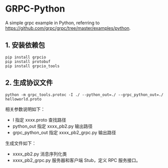 # GRPC-Python

A simple grpc example in Python, referring to https://github.com/grpc/grpc/tree/master/examples/python.

## 1. 安装依赖包

```shell
pip install grpcio
pip install protobuf
pip install grpcio_tools
```

## 2. 生成协议文件

```shell
python -m grpc_tools.protoc -I ./ --python_out=./ --grpc_python_out=./ helloworld.proto
```

相关参数说明如下：
- I 指定 xxxx.proto 查找路径
- python_out 指定 xxxx_pb2.py 输出路径
- grpc_python_out 指定 xxxx_pb2_grpc.py 输出路径

生成文件如下：
- xxxx_pb2.py 消息序列化类
- xxxx_pb2_grpc.py 服务器和客户端 Stub，定义 RPC 服务接口。
